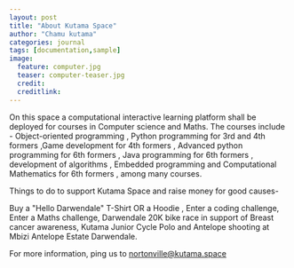 ```yaml
---
layout: post
title: "About Kutama Space"
author: "Chamu kutama"
categories: journal
tags: [documentation,sample]
image:
  feature: computer.jpg
  teaser: computer-teaser.jpg
  credit:
  creditlink:
---
```


On this space a computational interactive learning platform shall be deployed for courses in Computer science and Maths. The courses include - Object-oriented programming , Python programming for 3rd and 4th formers ,Game development for 4th formers , Advanced python programming for 6th formers , Java programming for 6th formers , development of algorithms , Embedded programming and Computational Mathematics for 6th formers , among many courses.

Things to do to support Kutama Space and raise money for good causes-

Buy a "Hello Darwendale" T-Shirt OR a Hoodie , 
Enter a coding challenge,
Enter a Maths challenge,
Darwendale 20K bike race in support of Breast cancer awareness,
Kutama Junior Cycle Polo and 
Antelope shooting at Mbizi Antelope Estate Darwendale.

For more information, ping us to nortonville@kutama.space
